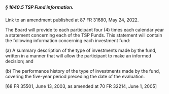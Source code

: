 ##### § 1640.5 TSP Fund information. #####

Link to an amendment published at 87 FR 31680, May 24, 2022.

The Board will provide to each participant four (4) times each calendar year a statement concerning each of the TSP Funds. This statement will contain the following information concerning each investment fund:

(a) A summary description of the type of investments made by the fund, written in a manner that will allow the participant to make an informed decision; and

(b) The performance history of the type of investments made by the fund, covering the five-year period preceding the date of the evaluation.

[68 FR 35501, June 13, 2003, as amended at 70 FR 32214, June 1, 2005]